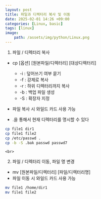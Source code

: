 ```yaml
---
layout: post
title: 파일과 디렉터리 복사 및 이동
date: 2025-02-01 14:26 +09:00
categories: [Linux, basic]
tags: [linux]
image:
    path: /assets/img/python/Linux.png
---
```


1. 파일 / 디렉터리 복사
- cp [옵션] [원본파일/디렉터리] [대상디렉터리]
    - -i : 덮어쓰기 여부 묻기
    - -f : 강제로 복사
    - -r : 하위 디렉터리까지 복사
    - -b : 백업 파일 생성
    - -S : 확장자 지정

- 파일 복사 시 와일드 카드 사용 가능
- .을 통해서 현재 디렉터리를 명시할 수 있다
```bash
cp file1 dir1
cp file1 file2
cp /etc/passwd .
cp -b -S .bak passwd passwd7
```

    <br>
2. 파일 / 디렉터리 이동, 파일 명 변경
- mv [원본파일/디렉터리] [파일/디렉터리명]
- 파일 이동 시 와일드 카드 사용 가능
```bash
mv file1 /home/dir1
mv file1 file2
```